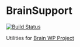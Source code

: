 BrainSupport
============

[![Build Status](https://api.travis-ci.org/Giuseppe-Mazzapica/BrainSupport.svg)](https://travis-ci.org/Giuseppe-Mazzapica/BrainSupport)

Utilities for [Brain WP Project](https://github.com/Giuseppe-Mazzapica/Brain-WP-Project/blob/master/README.md#brain-wp-project)
